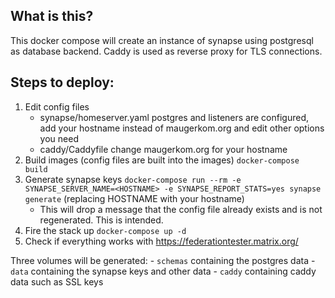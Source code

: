 What is this?
-------------

This docker compose will create an instance of synapse using postgresql as database backend. Caddy is used as reverse proxy for TLS connections.

Steps to deploy:
----------------

1. Edit config files
    - synapse/homeserver.yaml
      postgres and listeners are configured, add your hostname instead of maugerkom.org and edit other options you need
    - caddy/Caddyfile
      change maugerkom.org for your hostname
2. Build images (config files are built into the images) `docker-compose build`
3. Generate synapse keys `docker-compose run --rm -e SYNAPSE_SERVER_NAME=<HOSTNAME> -e SYNAPSE_REPORT_STATS=yes synapse generate` (replacing HOSTNAME with your hostname)
    - This will drop a message that the config file already exists and is not regenerated. This is intended.
4. Fire the stack up `docker-compose up -d`
5. Check if everything works with https://federationtester.matrix.org/

Three volumes will be generated:
    - `schemas` containing the postgres data
    - `data` containing the synapse keys and other data
    - `caddy` containing caddy data such as SSL keys
